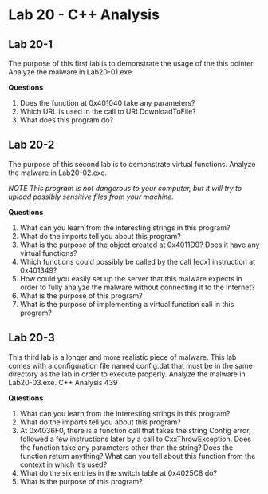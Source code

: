 # Lab 20 - C++ Analysis

## Lab 20-1

The purpose of this first lab is to demonstrate the usage of the this pointer. Analyze the malware in Lab20-01.exe.

**Questions**

1. Does the function at 0x401040 take any parameters?
2. Which URL is used in the call to URLDownloadToFile?
3. What does this program do?

## Lab 20-2

The purpose of this second lab is to demonstrate virtual functions. Analyze the malware in Lab20-02.exe.

_NOTE This program is not dangerous to your computer, but it will try to upload possibly sensitive files from your machine._

**Questions**

1. What can you learn from the interesting strings in this program?
2. What do the imports tell you about this program?
3. What is the purpose of the object created at 0x4011D9? Does it have any virtual functions?
4. Which functions could possibly be called by the call [edx] instruction at 0x401349?
5. How could you easily set up the server that this malware expects in order to fully analyze the malware without connecting it to the Internet?
6. What is the purpose of this program?
7. What is the purpose of implementing a virtual function call in this program?

## Lab 20-3

This third lab is a longer and more realistic piece of malware. This lab comes with a configuration file named config.dat that must be in the same directory as the lab in order to execute properly. Analyze the malware in Lab20-03.exe.
C++ Analysis 439

**Questions** 

1. What can you learn from the interesting strings in this program?
2. What do the imports tell you about this program?
3. At 0x4036F0, there is a function call that takes the string Config error, followed a few instructions later by a call to CxxThrowException. Does the function take any parameters other than the string? Does the function return anything? What can you tell about this function from the context in which it’s used?
4. What do the six entries in the switch table at 0x4025C8 do?
5. What is the purpose of this program?
